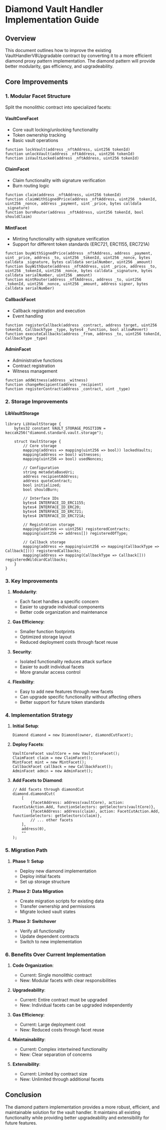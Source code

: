 # Diamond Vault Handler Implementation Guide

## Overview

This document outlines how to improve the existing VaultHandlerV8Upgradable contract by converting it to a more efficient diamond proxy pattern implementation. The diamond pattern will provide better modularity, gas efficiency, and upgradeability.

## Core Improvements

### 1. Modular Facet Structure

Split the monolithic contract into specialized facets:

#### VaultCoreFacet

- Core vault locking/unlocking functionality
- Token ownership tracking
- Basic vault operations

```solidity
function lockVault(address _nftAddress, uint256 tokenId)
function unlockVault(address _nftAddress, uint256 tokenId)
function isVaultLocked(address _nftAddress, uint256 tokenId)
```

#### ClaimFacet

- Claim functionality with signature verification
- Burn routing logic

```solidity
function claim(address _nftAddress, uint256 tokenId)
function claimWithSignedPrice(address _nftAddress, uint256 _tokenId, uint256 _nonce, address _payment, uint _price, bytes calldata _signature)
function burnRouter(address _nftAddress, uint256 tokenId, bool shouldClaim)
```

#### MintFacet

- Minting functionality with signature verification
- Support for different token standards (ERC721, ERC1155, ERC721A)

```solidity
function buyWithSignedPrice(address _nftAddress, address _payment, uint _price, address _to, uint256 _tokenId, uint256 _nonce, bytes calldata _signature, bytes calldata serialNumber, uint256 _amount)
function buyWithQuote(address _nftAddress, uint _price, address _to, uint256 _tokenId, uint256 _nonce, bytes calldata _signature, bytes calldata serialNumber, uint256 _amount)
function mintRouter(address _nftAddress, address _to, uint256 _tokenId, uint256 _nonce, uint256 _amount, address signer, bytes calldata serialNumber)
```

#### CallbackFacet

- Callback registration and execution
- Event handling

```solidity
function registerCallback(address _contract, address target, uint256 tokenId, CallbackType _type, bytes4 _function, bool allowRevert)
function executeCallbacks(address _from, address _to, uint256 tokenId, CallbackType _type)
```

#### AdminFacet

- Administrative functions
- Contract registration
- Witness management

```solidity
function addWitness(address _witness)
function changeRecipient(address _recipient)
function registerContract(address _contract, uint _type)
```

### 2. Storage Improvements

#### LibVaultStorage

```solidity
library LibVaultStorage {
    bytes32 constant VAULT_STORAGE_POSITION = keccak256("diamond.standard.vault.storage");

    struct VaultStorage {
        // Core storage
        mapping(address => mapping(uint256 => bool)) lockedVaults;
        mapping(address => bool) witnesses;
        mapping(uint256 => bool) usedNonces;

        // Configuration
        string metadataBaseUri;
        address recipientAddress;
        address quoteContract;
        bool initialized;
        bool shouldBurn;

        // Interface IDs
        bytes4 INTERFACE_ID_ERC1155;
        bytes4 INTERFACE_ID_ERC20;
        bytes4 INTERFACE_ID_ERC721;
        bytes4 INTERFACE_ID_ERC721A;

        // Registration storage
        mapping(address => uint256) registeredContracts;
        mapping(uint256 => address[]) registeredOfType;

        // Callback storage
        mapping(address => mapping(uint256 => mapping(CallbackType => Callback[]))) registeredCallbacks;
        mapping(address => mapping(CallbackType => Callback[])) registeredWildcardCallbacks;
    }
}
```

### 3. Key Improvements

1. **Modularity**:

   - Each facet handles a specific concern
   - Easier to upgrade individual components
   - Better code organization and maintenance

2. **Gas Efficiency**:

   - Smaller function footprints
   - Optimized storage layout
   - Reduced deployment costs through facet reuse

3. **Security**:

   - Isolated functionality reduces attack surface
   - Easier to audit individual facets
   - More granular access control

4. **Flexibility**:
   - Easy to add new features through new facets
   - Can upgrade specific functionality without affecting others
   - Better support for future token standards

### 4. Implementation Strategy

1. **Initial Setup**:

   ```solidity
   Diamond diamond = new Diamond(owner, diamondCutFacet);
   ```

2. **Deploy Facets**:

   ```solidity
   VaultCoreFacet vaultCore = new VaultCoreFacet();
   ClaimFacet claim = new ClaimFacet();
   MintFacet mint = new MintFacet();
   CallbackFacet callback = new CallbackFacet();
   AdminFacet admin = new AdminFacet();
   ```

3. **Add Facets to Diamond**:
   ```solidity
   // Add facets through diamondCut
   diamond.diamondCut(
       [
           {facetAddress: address(vaultCore), action: FacetCutAction.Add, functionSelectors: getSelectors(vaultCore)},
           {facetAddress: address(claim), action: FacetCutAction.Add, functionSelectors: getSelectors(claim)},
           // ... other facets
       ],
       address(0),
       ""
   );
   ```

### 5. Migration Path

1. **Phase 1: Setup**

   - Deploy new diamond implementation
   - Deploy initial facets
   - Set up storage structure

2. **Phase 2: Data Migration**

   - Create migration scripts for existing data
   - Transfer ownership and permissions
   - Migrate locked vault states

3. **Phase 3: Switchover**
   - Verify all functionality
   - Update dependent contracts
   - Switch to new implementation

### 6. Benefits Over Current Implementation

1. **Code Organization**:

   - Current: Single monolithic contract
   - New: Modular facets with clear responsibilities

2. **Upgradeability**:

   - Current: Entire contract must be upgraded
   - New: Individual facets can be upgraded independently

3. **Gas Efficiency**:

   - Current: Large deployment cost
   - New: Reduced costs through facet reuse

4. **Maintainability**:

   - Current: Complex intertwined functionality
   - New: Clear separation of concerns

5. **Extensibility**:
   - Current: Limited by contract size
   - New: Unlimited through additional facets

## Conclusion

The diamond pattern implementation provides a more robust, efficient, and maintainable solution for the vault handler. It maintains all existing functionality while providing better upgradeability and extensibility for future features.
